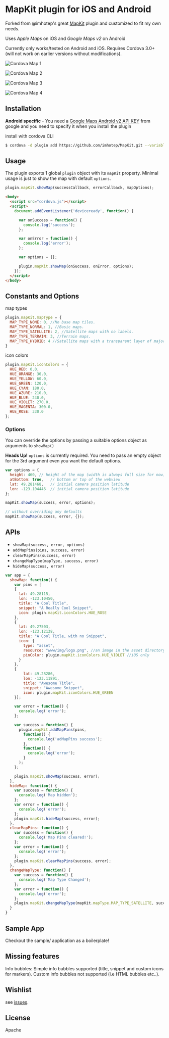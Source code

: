 # MapKit plugin for iOS and Android

Forked from @imhotep's great [MapKit](https://github.com/imhotep/MapKit) plugin and customized to fit my own needs.

Uses *Apple Maps* on iOS and *Google Maps v2* on Android

Currently only works/tested on Android and iOS. Requires Cordova 3.0+ (will not work on earlier versions without modifications).

![Cordova Map 1](http://i.imgur.com/Mf6oeXal.png)

![Cordova Map 2](http://i.imgur.com/XaaBGeGl.png)

![Cordova Map 3](http://i.imgur.com/3IoDj0Rl.png)

![Cordova Map 4](http://i.imgur.com/Bfzik6Ml.png)

## Installation

**Android specific** - You need a [Google Maps Android v2 API KEY](https://code.google.com/apis/console/) from google and you need to specify it when you install the plugin

install with cordova CLI

```sh
$ cordova -d plugin add https://github.com/imhotep/MapKit.git --variable API_KEY="YOUR_API_KEY_FROM_GOOGLE"
```

## Usage

The plugin exports 1 global `plugin` object with its `mapKit` property. Minimal usage is just to show the map with default `options`.

```js
plugin.mapKit.showMap(successCallback, errorCallback, mapOptions);
```

```html
<body>
  <script src="cordova.js"></script>
  <script>
    document.addEventListener('deviceready', function() {

      var onSuccess = function() {
        console.log('success');
      };

      var onError = function() {
        console.log('error');
      };

      var options = {};

      plugin.mapKit.showMap(onSuccess, onError, options);
    });
  </script>
</body>
```

## Constants and Options

map types

```js
plugin.mapKit.mapType = {
  MAP_TYPE_NONE: 0, //No base map tiles.
  MAP_TYPE_NORMAL: 1, //Basic maps.
  MAP_TYPE_SATELLITE: 2, //Satellite maps with no labels.
  MAP_TYPE_TERRAIN: 3, //Terrain maps.
  MAP_TYPE_HYBRID: 4 //Satellite maps with a transparent layer of major streets.
}
```

icon colors

```js
plugin.mapKit.iconColors = {
  HUE_RED: 0.0,
  HUE_ORANGE: 30.0,
  HUE_YELLOW: 60.0,
  HUE_GREEN: 120.0,
  HUE_CYAN: 180.0,
  HUE_AZURE: 210.0,
  HUE_BLUE: 240.0,
  HUE_VIOLET: 270.0,
  HUE_MAGENTA: 300.0,
  HUE_ROSE: 330.0
};
```

### Options

You can override the options by passing a suitable options object as arguments to `showMap()`

**Heads Up!** `options` is currently required. You need to pass an empty object for the 3rd argument even you want the default options.

```js
var options = {
  height: 460, // height of the map (width is always full size for now)
  atBottom: true,   // bottom or top of the webview
  lat: 49.281468,   // initial camera position latitude
  lon: -123.104446  // initial camera position latitude
};

mapKit.showMap(success, error, options);

// without overriding any defaults
mapKit.showMap(success, error, {});
```

## APIs

- `showMap(success, error, options)`
- `addMapPins(pins, success, error)`
- `clearMapPins(success, error)`
- `changeMapType(mapType, success, error)`
- `hideMap(success, error)`

```js
var app = {
  showMap: function() {
    var pins = [
    {
      lat: 49.28115,
      lon: -123.10450,
      title: "A Cool Title",
      snippet: "A Really Cool Snippet",
      icon: plugin.mapKit.iconColors.HUE_ROSE
    },
    {
      lat: 49.27503,
      lon: -123.12138,
      title: "A Cool Title, with no Snippet",
      icon: {
        type: "asset",
        resource: "www/img/logo.png", //an image in the asset directory
        pinColor: plugin.mapKit.iconColors.HUE_VIOLET //iOS only
      }
    },
    {
        lat: 49.28286,
        lon: -123.11891,
        title: "Awesome Title",
        snippet: "Awesome Snippet",
        icon: plugin.mapKit.iconColors.HUE_GREEN
    }];

    var error = function() {
      console.log('error');
    };

    var success = function() {
      plugin.mapKit.addMapPins(pins,
        function() {
          console.log('adMapPins success');
        },
        function() {
          console.log('error');
        }
      );
    };

    plugin.mapKit.showMap(success, error);
  },
  hideMap: function() {
    var success = function() {
      console.log('Map hidden');
    };
    var error = function() {
      console.log('error');
    };
    plugin.mapKit.hideMap(success, error);
  },
  clearMapPins: function() {
    var success = function() {
      console.log('Map Pins cleared!');
    };
    var error = function() {
      console.log('error');
    };
    plugin.mapKit.clearMapPins(success, error);
  },
  changeMapType: function() {
    var success = function() {
      console.log('Map Type Changed');
    };
    var error = function() {
      console.log('error');
    };
    plugin.mapKit.changeMapType(mapKit.mapType.MAP_TYPE_SATELLITE, success, error);
  }
}
```

Sample App
----------

Checkout the sample/ application as a boilerplate!

Missing features
----------------

Info bubbles: Simple info bubbles supported (title, snippet and custom icons for markers). Custom info bubbles not supported (i.e HTML bubbles etc..).

## Wishlist

see [issues](https://github.com/armno/MapKit/issues).

License
-------

Apache
